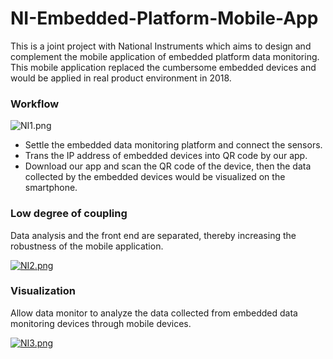 # NI-Embedded-Platform-Mobile-App
This is a joint project with National Instruments which aims to design and complement the mobile application of embedded platform data monitoring. This mobile application replaced the cumbersome embedded devices and would be applied in real product environment in 2018.


###  Workflow 

![NI1.png](http://www.z4a.net/images/2017/12/22/NI1.png)

* Settle the embedded data monitoring platform and connect the sensors. 
* Trans the IP address of embedded devices into QR code by our app.
* Download our app and scan the QR code of the device, then the data collected by the embedded devices would be visualized on the smartphone.

### Low degree of coupling ###

Data analysis and the front end are separated, thereby increasing the robustness of the mobile application.

[![NI2.png](http://www.z4a.net/images/2017/12/22/NI2.png)](http://www.z4a.net/image/lPuci)


### Visualization 

Allow data monitor to analyze the data collected from embedded data monitoring devices through mobile devices. 

[![NI3.png](http://www.z4a.net/images/2017/12/22/NI3.png)](http://www.z4a.net/image/lPArA)